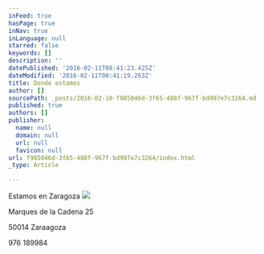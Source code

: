 ```yaml
---
inFeed: true
hasPage: true
inNav: true
inLanguage: null
starred: false
keywords: []
description: ''
datePublished: '2016-02-11T08:41:23.425Z'
dateModified: '2016-02-11T08:41:19.263Z'
title: Donde estamos
author: []
sourcePath: _posts/2016-02-10-f985046d-3f65-488f-967f-bd997e7c3264.md
published: true
authors: []
publisher:
  name: null
  domain: null
  url: null
  favicon: null
url: f985046d-3f65-488f-967f-bd997e7c3264/index.html
_type: Article

---
```

Estamos en Zaragoza
![](https://the-grid-user-content.s3-us-west-2.amazonaws.com/970ba330-2024-4d9b-ac10-88e862dad97b.jpg)

Marques de la Cadena 25

50014 Zaraagoza

976 189984